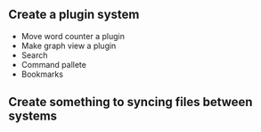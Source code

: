 ## Create a plugin system

- Move word counter a plugin
- Make graph view a plugin
- Search
- Command pallete
- Bookmarks

## Create something to syncing files between systems
